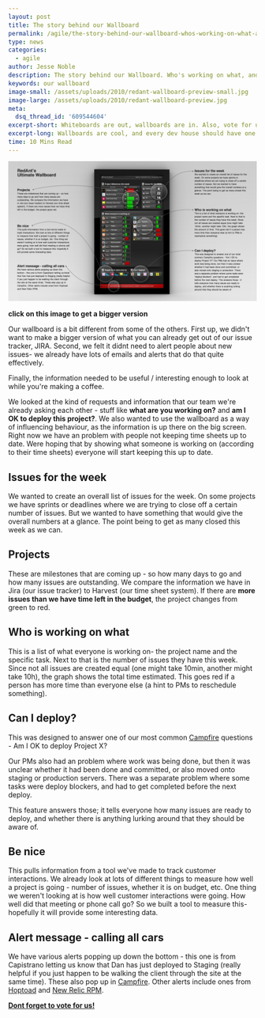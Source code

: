 ```yaml
---
layout: post
title: The story behind our Wallboard
permalink: /agile/the-story-behind-our-wallboard-whos-working-on-what-and-can-i-deploy-yet/
type: news
categories:
  - agile
author: Jesse Noble
description: The story behind our Wallboard. Who's working on what, and can I deploy yet?
keywords: our wallboard
image-small: /assets/uploads/2010/redant-wallboard-preview-small.jpg
image-large: /assets/uploads/2010/redant-wallboard-preview.jpg
meta:
  dsq_thread_id: '609544604'
excerpt-short: Whiteboards are out, wallboards are in. Also, vote for us!
excerpt-long: Wallboards are cool, and every dev house should have one. Firstly because it provides some great information that everyone can see, and secondly because they're cool (did I mention that already?) and the developers get to have some fun in all that free time they have with the wallboard making everything much more efficient. Here's what we did with ours.
time: 10 Mins Read
---
```


[![Red Ant Wallboard](/assets/uploads/2010/redant-wallboard-preview.jpg)](/assets/uploads/2010/redant-wallboard-preview.jpg)

**click on this image to get a bigger version**

Our wallboard is a bit different from some of the others. First up, we didn't want to make a bigger version of what you can already get out of our issue tracker, JIRA. Second, we felt it didnt need to alert people about new issues- we already have lots of emails and alerts that do that quite effectively.

Finally, the information needed to be useful / interesting enough to look at while you're making a coffee.

We looked at the kind of requests and information that our team we're already asking each other - stuff like **what are you working on?** and **am I OK to deploy this project?**. We also wanted to use the wallboard as a way of influencing behaviour, as the information is up there on the big screen. Right now we have an problem with people not keeping time sheets up to date. Were hoping that by showing what someone is working on (according to their time sheets) everyone will start keeping this up to date.

## Issues for the week

We wanted to create an overall list of issues for the week. On some projects we have sprints or deadlines where we are trying to close off a certain number of issues. But we wanted to have something that would give the overall numbers at a glance. The point being to get as many closed this week as we can.

## Projects

These are milestones that are coming up - so how many days to go and how many issues are outstanding. We compare the information we have in Jira (our issue tracker) to Harvest (our time sheet system). If there are **more issues than we have time left in the budget**, the project changes from green to red.

## Who is working on what

This is a list of what everyone is working on- the project name and the specific task. Next to that is the number of issues they have this week. Since not all issues are created equal (one might take 10min, another might take 10h), the graph shows the total time estimated. This goes red if a person has more time than everyone else (a hint to PMs to reschedule something).

## Can I deploy?

This was designed to answer one of our most common [Campfire](http://campfirenow.com/) questions - Am I OK to deploy Project X?

Our PMs also had an problem where work was being done, but then it was unclear whether it had been done and committed, or also moved onto staging or production servers. There was a separate problem where some tasks were deploy blockers, and had to get completed before the next deploy.

This feature answers those; it tells everyone how many issues are ready to deploy, and whether there is anything lurking around that they should be aware of.

## Be nice

This pulls information from a tool we've made to track customer interactions. We already look at lots of different things to measure how well a project is going - number of issues, whether it is on budget, etc. One thing we weren't looking at is how well customer interactions were going. How well did that meeting or phone call go? So we built a tool to measure this- hopefully it will provide some interesting data.

## Alert message - calling all cars

We have various alerts popping up down the bottom - this one is from Capistrano letting us know that Dan has just deployed to Staging (really helpful if you just happen to be walking the client through the site at the same time). These also pop up in [Campfire](http://campfirenow.com/). Other alerts include ones from [Hoptoad](http://hoptoadapp.com/pages/home) and [New Relic RPM](http://newrelic.com/).

**[Dont forget to vote for us!](http://www.ultimatewallboard.com/entries/91177)**
